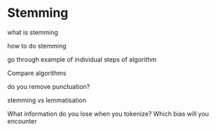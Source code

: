 # Stemming

what is stemming

how to do stemming

go through example of individual steps of algorithm

Compare algorithms

do you remove punctuation?

stemming vs lemmatisation

What information do you lose when you tokenize? Which bias will you encounter
